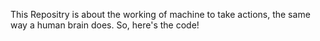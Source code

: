 This Repositry is about the working of machine to take actions, the same way a human brain does. So, here's the code!
